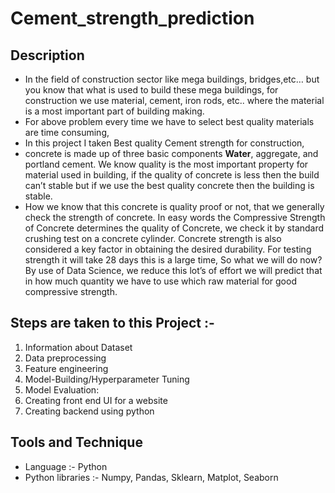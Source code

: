 # Cement_strength_prediction
## Description
* In the field of construction sector like mega buildings, bridges,etc… but you know that what is used to build these mega buildings, for construction we use material, cement, iron rods, etc.. where the material is a most important part of building making.
* For above problem every time we have to select best quality materials are time consuming,
* In this project I taken Best quality Cement strength for construction,
* concrete is made up of three basic components **Water**, aggregate, and portland cement. We know quality is the most important property for material used in building, if the quality of concrete is less then the build can’t stable but if we use the best quality concrete then the building is stable.    
* How we know that this concrete is quality proof or not, that we generally check the strength of concrete. In easy words the Compressive Strength of Concrete determines the quality of Concrete, we check it by standard crushing test on a concrete cylinder. Concrete strength is also considered a key factor in obtaining the desired durability. For testing strength it will take 28 days this is a large time, So what we will do now? By use of Data Science, we reduce this lot’s of effort we will predict that in how much quantity we have to use which raw material for good compressive strength.

## Steps are taken to this Project :-
1. Information about Dataset
2. Data preprocessing
3. Feature engineering
4. Model-Building/Hyperparameter Tuning
5. Model Evaluation:
6. Creating front end UI for a website
7. Creating backend using python

## Tools and Technique
* Language :- Python
* Python libraries :- Numpy, Pandas, Sklearn, Matplot, Seaborn
